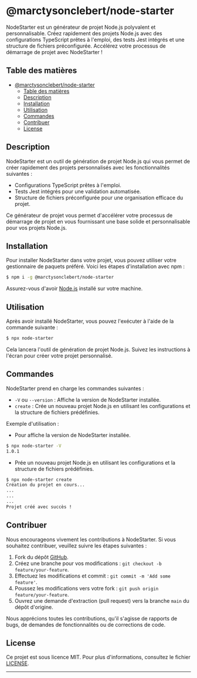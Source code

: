 # @marctysonclebert/node-starter

NodeStarter est un générateur de projet Node.js polyvalent et personnalisable. Créez rapidement des projets Node.js avec des configurations TypeScript prêtes à l'emploi, des tests Jest intégrés et une structure de fichiers préconfigurée. Accélérez votre processus de démarrage de projet avec NodeStarter !

## Table des matières

- [@marctysonclebert/node-starter](#marctysonclebertnode-starter)
  - [Table des matières](#table-des-matières)
  - [Description](#description)
  - [Installation](#installation)
  - [Utilisation](#utilisation)
  - [Commandes](#commandes)
  - [Contribuer](#contribuer)
  - [License](#license)

## Description

NodeStarter est un outil de génération de projet Node.js qui vous permet de créer rapidement des projets personnalisés avec les fonctionnalités suivantes :

- Configurations TypeScript prêtes à l'emploi.
- Tests Jest intégrés pour une validation automatisée.
- Structure de fichiers préconfigurée pour une organisation efficace du projet.

Ce générateur de projet vous permet d'accélérer votre processus de démarrage de projet en vous fournissant une base solide et personnalisable pour vos projets Node.js.

## Installation

Pour installer NodeStarter dans votre projet, vous pouvez utiliser votre gestionnaire de paquets préféré. Voici les étapes d'installation avec npm :

```bash
$ npm i -g @marctysonclebert/node-starter
```

Assurez-vous d'avoir [Node.js](https://nodejs.org) installé sur votre machine.

## Utilisation

Après avoir installé NodeStarter, vous pouvez l'exécuter à l'aide de la commande suivante :

```bash
$ npx node-starter
```

Cela lancera l'outil de génération de projet Node.js. Suivez les instructions à l'écran pour créer votre projet personnalisé.

## Commandes

NodeStarter prend en charge les commandes suivantes :

- `-V` ou `--version` : Affiche la version de NodeStarter installée.
- `create` : Crée un nouveau projet Node.js en utilisant les configurations et la structure de fichiers prédéfinies.

Exemple d'utilisation :

- Pour affiche la version de NodeStarter installée.

```bash
$ npx node-starter -V
1.0.1
```

- Prée un nouveau projet Node.js en utilisant les configurations et la structure de fichiers prédéfinies.

```bash
$ npx node-starter create
Création du projet en cours...
...
...
...
Projet créé avec succès !
```

## Contribuer

Nous encourageons vivement les contributions à NodeStarter. Si vous souhaitez contribuer, veuillez suivre les étapes suivantes :

1. Fork du dépôt [GitHub](https://github.com/clebertmarctyson/node-starter).
2. Créez une branche pour vos modifications : `git checkout -b feature/your-feature`.
3. Effectuez les modifications et commit : `git commit -m 'Add some feature'`.
4. Poussez les modifications vers votre fork : `git push origin feature/your-feature`.
5. Ouvrez une demande d'extraction (pull request) vers la branche `main` du dépôt d'origine.

Nous apprécions toutes les contributions, qu'il s'agisse de rapports de bugs, de demandes de fonctionnalités ou de corrections de code.

## License

Ce projet est sous licence MIT. Pour plus d'informations, consultez le fichier [LICENSE](https://github.com/clebertmarctyson/node-starter/blob/master/LICENSE).

---
